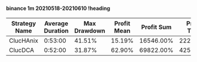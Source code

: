 #### binance 1m 20210518-20210610 !heading
| Strategy Name | Average Duration | Max Drawdown | Profit Mean | Profit Sum | Profit Total | Trade Count | Win Rate |
| ------------- | ---------------- | ------------ | ----------- | ---------- | ------------ | ----------- | -------- |
| ClucHAnix     | 0:53:00          | 41.51%       | 15.19%      | 16546.00%  | 2220.00%     | 1089        | 68.87%   |
| ClucDCA       | 0:52:00          | 31.87%       | 62.90%      | 69822.00%  | 425.00%      | 1110        | 70.63%   |